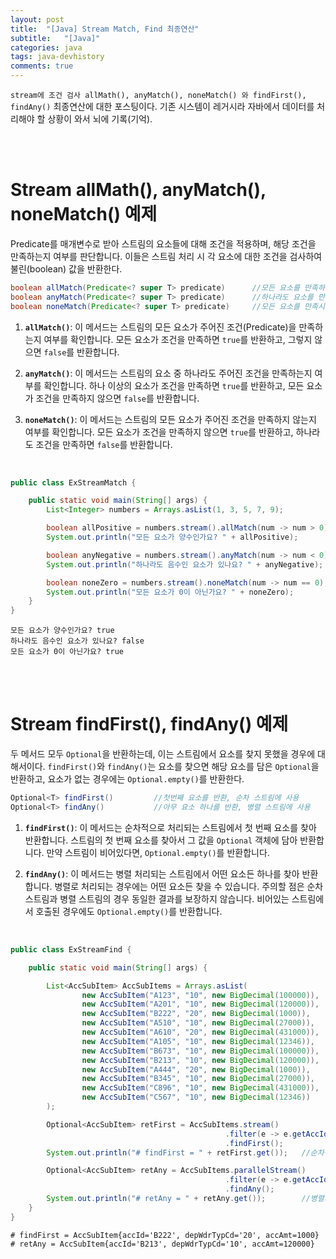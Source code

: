 ```yaml
---
layout: post
title:  "[Java] Stream Match, Find 최종연산"
subtitle:   "[Java]"
categories: java
tags: java-devhistory
comments: true
---
```


`stream에 조건 검사 allMath(), anyMatch(), noneMatch() 와 findFirst(), findAny()` 최종연산에 대한 포스팅이다. 기존 시스템이 레거시라 자바에서 데이터를 처리해야 할 상황이 와서 뇌에 기록(기억).

<br><br>


# Stream allMath(), anyMatch(), noneMatch() 예제

Predicate를 매개변수로 받아 스트림의 요소들에 대해 조건을 적용하며, 해당 조건을 만족하는지 여부를 판단합니다. 이들은 스트림 처리 시 각 요소에 대한 조건을 검사하여 불린(boolean) 값을 반환한다.

```java
boolean allMatch(Predicate<? super T> predicate)      //모든 요소를 만족하는지 확인
boolean anyMatch(Predicate<? super T> predicate)      //하나라도 요소를 만족하는지 확인
boolean noneMatch(Predicate<? super T> predicate)     //모든 요소를 만족시키지 않는지 확인
```

1. **`allMatch()`**: 이 메서드는 스트림의 모든 요소가 주어진 조건(Predicate)을 만족하는지 여부를 확인합니다. 모든 요소가 조건을 만족하면 `true`를 반환하고, 그렇지 않으면 `false`를 반환합니다.

2. **`anyMatch()`**: 이 메서드는 스트림의 요소 중 하나라도 주어진 조건을 만족하는지 여부를 확인합니다. 하나 이상의 요소가 조건을 만족하면 `true`를 반환하고, 모든 요소가 조건을 만족하지 않으면 `false`를 반환합니다.

3. **`noneMatch()`**: 이 메서드는 스트림의 모든 요소가 주어진 조건을 만족하지 않는지 여부를 확인합니다. 모든 요소가 조건을 만족하지 않으면 `true`를 반환하고, 하나라도 조건을 만족하면 `false`를 반환합니다.

<br>

```java
public class ExStreamMatch {

    public static void main(String[] args) {
        List<Integer> numbers = Arrays.asList(1, 3, 5, 7, 9);

        boolean allPositive = numbers.stream().allMatch(num -> num > 0);
        System.out.println("모든 요소가 양수인가요? " + allPositive);

        boolean anyNegative = numbers.stream().anyMatch(num -> num < 0);
        System.out.println("하나라도 음수인 요소가 있나요? " + anyNegative);

        boolean noneZero = numbers.stream().noneMatch(num -> num == 0);
        System.out.println("모든 요소가 0이 아닌가요? " + noneZero);
    }
}
```

```
모든 요소가 양수인가요? true
하나라도 음수인 요소가 있나요? false
모든 요소가 0이 아닌가요? true
```

<br><br>


# Stream findFirst(), findAny() 예제

두 메서드 모두 `Optional`을 반환하는데, 이는 스트림에서 요소를 찾지 못했을 경우에 대해서이다. `findFirst()`와 `findAny()`는 요소를 찾으면 해당 요소를 담은 `Optional`을 반환하고, 요소가 없는 경우에는 `Optional.empty()`를 반환한다.

```java
Optional<T> findFirst()         //첫번째 요소를 반환, 순차 스트림에 사용
Optional<T> findAny()           //아무 요소 하나를 반환, 병렬 스트림에 사용
```

1. **`findFirst()`**: 이 메서드는 순차적으로 처리되는 스트림에서 첫 번째 요소를 찾아 반환합니다. 스트림의 첫 번째 요소를 찾아서 그 값을 `Optional` 객체에 담아 반환합니다. 만약 스트림이 비어있다면, `Optional.empty()`를 반환합니다.

2. **`findAny()`**: 이 메서드는 병렬 처리되는 스트림에서 어떤 요소든 하나를 찾아 반환합니다. 병렬로 처리되는 경우에는 어떤 요소든 찾을 수 있습니다. 주의할 점은 순차 스트림과 병렬 스트림의 경우 동일한 결과를 보장하지 않습니다. 비어있는 스트림에서 호출된 경우에도 `Optional.empty()`를 반환합니다.

<br>

```java
public class ExStreamFind {

    public static void main(String[] args) {

        List<AccSubItem> AccSubItems = Arrays.asList(
                new AccSubItem("A123", "10", new BigDecimal(100000)),
                new AccSubItem("A201", "10", new BigDecimal(120000)),
                new AccSubItem("B222", "20", new BigDecimal(1000)),
                new AccSubItem("A510", "10", new BigDecimal(27000)),
                new AccSubItem("A610", "20", new BigDecimal(431000)),
                new AccSubItem("A105", "10", new BigDecimal(12346)),
                new AccSubItem("B673", "10", new BigDecimal(100000)),
                new AccSubItem("B213", "10", new BigDecimal(120000)),
                new AccSubItem("A444", "20", new BigDecimal(1000)),
                new AccSubItem("B345", "10", new BigDecimal(27000)),
                new AccSubItem("C896", "10", new BigDecimal(431000)),
                new AccSubItem("C567", "10", new BigDecimal(12346))
        );

        Optional<AccSubItem> retFirst = AccSubItems.stream()
                                                .filter(e -> e.getAccId().startsWith("B"))
                                                .findFirst();
        System.out.println("# findFirst = " + retFirst.get());   //순차적으로 filter 조건에 맞는 "B222"만 반환

        Optional<AccSubItem> retAny = AccSubItems.parallelStream()
                                                .filter(e -> e.getAccId().startsWith("B"))
                                                .findAny();
        System.out.println("# retAny = " + retAny.get());        //병렬처리시에 filter 조건에 맞는 아무 쓰레드에서 반환
    }
}
```


```
# findFirst = AccSubItem{accId='B222', depWdrTypCd='20', accAmt=1000}
# retAny = AccSubItem{accId='B213', depWdrTypCd='10', accAmt=120000}
```


